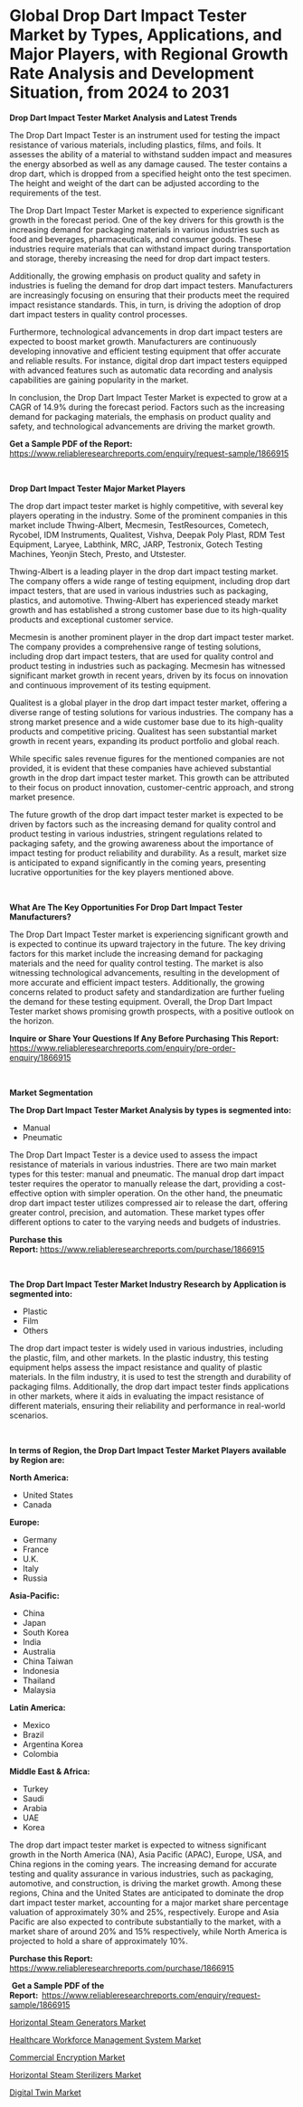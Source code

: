 <p><h1>Global Drop Dart lmpact Tester Market by Types, Applications, and Major Players, with Regional Growth Rate Analysis and Development Situation, from 2024 to 2031</h1></p><p><strong>Drop Dart lmpact Tester Market Analysis and Latest Trends</strong></p>
<p><p>The Drop Dart Impact Tester is an instrument used for testing the impact resistance of various materials, including plastics, films, and foils. It assesses the ability of a material to withstand sudden impact and measures the energy absorbed as well as any damage caused. The tester contains a drop dart, which is dropped from a specified height onto the test specimen. The height and weight of the dart can be adjusted according to the requirements of the test.</p><p>The Drop Dart Impact Tester Market is expected to experience significant growth in the forecast period. One of the key drivers for this growth is the increasing demand for packaging materials in various industries such as food and beverages, pharmaceuticals, and consumer goods. These industries require materials that can withstand impact during transportation and storage, thereby increasing the need for drop dart impact testers.</p><p>Additionally, the growing emphasis on product quality and safety in industries is fueling the demand for drop dart impact testers. Manufacturers are increasingly focusing on ensuring that their products meet the required impact resistance standards. This, in turn, is driving the adoption of drop dart impact testers in quality control processes.</p><p>Furthermore, technological advancements in drop dart impact testers are expected to boost market growth. Manufacturers are continuously developing innovative and efficient testing equipment that offer accurate and reliable results. For instance, digital drop dart impact testers equipped with advanced features such as automatic data recording and analysis capabilities are gaining popularity in the market.</p><p>In conclusion, the Drop Dart Impact Tester Market is expected to grow at a CAGR of 14.9% during the forecast period. Factors such as the increasing demand for packaging materials, the emphasis on product quality and safety, and technological advancements are driving the market growth.</p></p>
<p><strong>Get a Sample PDF of the Report:&nbsp;</strong> <a href="https://www.reliableresearchreports.com/enquiry/request-sample/1866915">https://www.reliableresearchreports.com/enquiry/request-sample/1866915</a></p>
<p>&nbsp;</p>
<p><strong>Drop Dart lmpact Tester Major Market Players</strong></p>
<p><p>The drop dart impact tester market is highly competitive, with several key players operating in the industry. Some of the prominent companies in this market include Thwing-Albert, Mecmesin, TestResources, Cometech, Rycobel, IDM Instruments, Qualitest, Vishva, Deepak Poly Plast, RDM Test Equipment, Laryee, Labthink, MRC, JARP, Testronix, Gotech Testing Machines, Yeonjin Stech, Presto, and Utstester.</p><p>Thwing-Albert is a leading player in the drop dart impact testing market. The company offers a wide range of testing equipment, including drop dart impact testers, that are used in various industries such as packaging, plastics, and automotive. Thwing-Albert has experienced steady market growth and has established a strong customer base due to its high-quality products and exceptional customer service.</p><p>Mecmesin is another prominent player in the drop dart impact tester market. The company provides a comprehensive range of testing solutions, including drop dart impact testers, that are used for quality control and product testing in industries such as packaging. Mecmesin has witnessed significant market growth in recent years, driven by its focus on innovation and continuous improvement of its testing equipment.</p><p>Qualitest is a global player in the drop dart impact tester market, offering a diverse range of testing solutions for various industries. The company has a strong market presence and a wide customer base due to its high-quality products and competitive pricing. Qualitest has seen substantial market growth in recent years, expanding its product portfolio and global reach.</p><p>While specific sales revenue figures for the mentioned companies are not provided, it is evident that these companies have achieved substantial growth in the drop dart impact tester market. This growth can be attributed to their focus on product innovation, customer-centric approach, and strong market presence.</p><p>The future growth of the drop dart impact tester market is expected to be driven by factors such as the increasing demand for quality control and product testing in various industries, stringent regulations related to packaging safety, and the growing awareness about the importance of impact testing for product reliability and durability. As a result, market size is anticipated to expand significantly in the coming years, presenting lucrative opportunities for the key players mentioned above.</p></p>
<p>&nbsp;</p>
<p><strong>What Are The Key Opportunities For Drop Dart lmpact Tester Manufacturers?</strong></p>
<p><p>The Drop Dart Impact Tester market is experiencing significant growth and is expected to continue its upward trajectory in the future. The key driving factors for this market include the increasing demand for packaging materials and the need for quality control testing. The market is also witnessing technological advancements, resulting in the development of more accurate and efficient impact testers. Additionally, the growing concerns related to product safety and standardization are further fueling the demand for these testing equipment. Overall, the Drop Dart Impact Tester market shows promising growth prospects, with a positive outlook on the horizon.</p></p>
<p><strong>Inquire or Share Your Questions If Any Before Purchasing This Report:</strong> <a href="https://www.reliableresearchreports.com/enquiry/pre-order-enquiry/1866915">https://www.reliableresearchreports.com/enquiry/pre-order-enquiry/1866915</a></p>
<p>&nbsp;</p>
<p><strong>Market Segmentation</strong></p>
<p><strong>The Drop Dart lmpact Tester Market Analysis by types is segmented into:</strong></p>
<p><ul><li>Manual</li><li>Pneumatic</li></ul></p>
<p><p>The Drop Dart Impact Tester is a device used to assess the impact resistance of materials in various industries. There are two main market types for this tester: manual and pneumatic. The manual drop dart impact tester requires the operator to manually release the dart, providing a cost-effective option with simpler operation. On the other hand, the pneumatic drop dart impact tester utilizes compressed air to release the dart, offering greater control, precision, and automation. These market types offer different options to cater to the varying needs and budgets of industries.</p></p>
<p><strong>Purchase this Report:&nbsp;</strong><a href="https://www.reliableresearchreports.com/purchase/1866915">https://www.reliableresearchreports.com/purchase/1866915</a></p>
<p>&nbsp;</p>
<p><strong>The Drop Dart lmpact Tester Market Industry Research by Application is segmented into:</strong></p>
<p><ul><li>Plastic</li><li>Film</li><li>Others</li></ul></p>
<p><p>The drop dart impact tester is widely used in various industries, including the plastic, film, and other markets. In the plastic industry, this testing equipment helps assess the impact resistance and quality of plastic materials. In the film industry, it is used to test the strength and durability of packaging films. Additionally, the drop dart impact tester finds applications in other markets, where it aids in evaluating the impact resistance of different materials, ensuring their reliability and performance in real-world scenarios.</p></p>
<p>&nbsp;</p>
<p><strong>In terms of Region, the Drop Dart lmpact Tester Market Players available by Region are:</strong></p>
<p>
    <p> <strong> North America: </strong>
        <ul>
            <li>United States</li>
            <li>Canada</li>
        </ul>
        </p> 
    <p> <strong> Europe: </strong>
        <ul>
            <li>Germany</li>
            <li>France</li>
            <li>U.K.</li>
            <li>Italy</li>
            <li>Russia</li>
        </ul>
        </p> 
    <p> <strong> Asia-Pacific: </strong>
        <ul>
            <li>China</li>
            <li>Japan</li>
            <li>South Korea</li>
            <li>India</li>
            <li>Australia</li>
            <li>China Taiwan</li>
            <li>Indonesia</li>
            <li>Thailand</li>
            <li>Malaysia</li>
        </ul>
        </p> 
    <p> <strong> Latin America: </strong>
        <ul>
            <li>Mexico</li>
            <li>Brazil</li>
            <li>Argentina Korea</li>
            <li>Colombia</li>
        </ul>
        </p> 
    <p> <strong> Middle East & Africa: </strong>
        <ul>
            <li>Turkey</li>
            <li>Saudi</li>
            <li>Arabia</li>
            <li>UAE</li>
            <li>Korea</li>
        </ul>
    </p>
    </p>
<p><p>The drop dart impact tester market is expected to witness significant growth in the North America (NA), Asia Pacific (APAC), Europe, USA, and China regions in the coming years. The increasing demand for accurate testing and quality assurance in various industries, such as packaging, automotive, and construction, is driving the market growth. Among these regions, China and the United States are anticipated to dominate the drop dart impact tester market, accounting for a major market share percentage valuation of approximately 30% and 25%, respectively. Europe and Asia Pacific are also expected to contribute substantially to the market, with a market share of around 20% and 15% respectively, while North America is projected to hold a share of approximately 10%.</p></p>
<p><strong>Purchase this Report: </strong><a href="https://www.reliableresearchreports.com/purchase/1866915">https://www.reliableresearchreports.com/purchase/1866915</a></p>
<p>&nbsp;<strong>Get a Sample PDF of the Report:&nbsp;&nbsp;</strong><a href="https://www.reliableresearchreports.com/enquiry/request-sample/1866915">https://www.reliableresearchreports.com/enquiry/request-sample/1866915</a></p>
<p><strong></strong></p>
<p><p><a href="https://github.com/lilstefpacute/Market-Research-Report-List-2/blob/main/horizontal-steam-generators-market.md">Horizontal Steam Generators Market</a></p><p><a href="https://medium.com/@mariabarnett2022/healthcare-workforce-management-system-market-report-reveals-the-latest-trends-and-growth-f7af70f87b9b">Healthcare Workforce Management System Market</a></p><p><a href="https://medium.com/@mariabarnett2022/decoding-commercial-encryption-market-metrics-market-share-trends-and-growth-patterns-c19d1ca11f66">Commercial Encryption Market</a></p><p><a href="https://github.com/rexevange/Market-Research-Report-List-2/blob/main/horizontal-steam-sterilizers-market.md">Horizontal Steam Sterilizers Market</a></p><p><a href="https://medium.com/@mariabarnett2022/digital-twin-market-outlook-industry-overview-and-forecast-2023-to-2030-de67bb8034e8">Digital Twin Market</a></p></p>